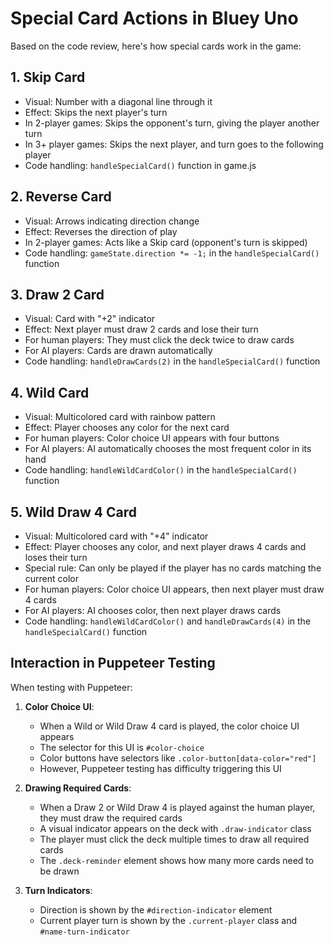 # Special Card Actions in Bluey Uno

Based on the code review, here's how special cards work in the game:

## 1. Skip Card
- Visual: Number with a diagonal line through it
- Effect: Skips the next player's turn
- In 2-player games: Skips the opponent's turn, giving the player another turn
- In 3+ player games: Skips the next player, and turn goes to the following player
- Code handling: `handleSpecialCard()` function in game.js

## 2. Reverse Card
- Visual: Arrows indicating direction change
- Effect: Reverses the direction of play
- In 2-player games: Acts like a Skip card (opponent's turn is skipped)
- Code handling: `gameState.direction *= -1;` in the `handleSpecialCard()` function

## 3. Draw 2 Card
- Visual: Card with "+2" indicator
- Effect: Next player must draw 2 cards and lose their turn
- For human players: They must click the deck twice to draw cards
- For AI players: Cards are drawn automatically
- Code handling: `handleDrawCards(2)` in the `handleSpecialCard()` function

## 4. Wild Card
- Visual: Multicolored card with rainbow pattern
- Effect: Player chooses any color for the next card
- For human players: Color choice UI appears with four buttons
- For AI players: AI automatically chooses the most frequent color in its hand
- Code handling: `handleWildCardColor()` in the `handleSpecialCard()` function

## 5. Wild Draw 4 Card
- Visual: Multicolored card with "+4" indicator
- Effect: Player chooses any color, and next player draws 4 cards and loses their turn
- Special rule: Can only be played if the player has no cards matching the current color
- For human players: Color choice UI appears, then next player must draw 4 cards
- For AI players: AI chooses color, then next player draws cards
- Code handling: `handleWildCardColor()` and `handleDrawCards(4)` in the `handleSpecialCard()` function

## Interaction in Puppeteer Testing

When testing with Puppeteer:

1. **Color Choice UI**:
   - When a Wild or Wild Draw 4 card is played, the color choice UI appears
   - The selector for this UI is `#color-choice`
   - Color buttons have selectors like `.color-button[data-color="red"]`
   - However, Puppeteer testing has difficulty triggering this UI

2. **Drawing Required Cards**:
   - When a Draw 2 or Wild Draw 4 is played against the human player, they must draw the required cards
   - A visual indicator appears on the deck with `.draw-indicator` class
   - The player must click the deck multiple times to draw all required cards
   - The `.deck-reminder` element shows how many more cards need to be drawn

3. **Turn Indicators**:
   - Direction is shown by the `#direction-indicator` element
   - Current player turn is shown by the `.current-player` class and `#name-turn-indicator`